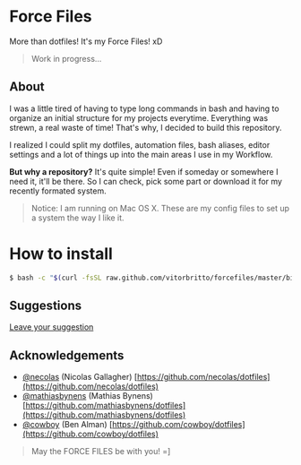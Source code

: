 # Force Files

More than dotfiles! It's my Force Files! xD

> Work in progress...

## About

I was a little tired of having to type long commands in bash and having to organize an initial structure for my projects everytime. Everything was strewn, a real waste of time! That's why, I decided to build this repository.

I realized I could split my dotfiles, automation files, bash aliases, editor settings and a lot of things up into the main areas I use in my Workflow.

**But why a repository?** It's quite simple! Even if someday or somewhere I need it, it'll be there. So I can check, pick some part or download it for my recently formated system.

> Notice: I am running on Mac OS X. These are my config files to set up a system the way I like it.

# How to install

```bash
$ bash -c "$(curl -fsSL raw.github.com/vitorbritto/forcefiles/master/bin/forcefiles)"
```

## Suggestions

[Leave your suggestion](https://github.com/vitorbritto/forcefiles/issues)

## Acknowledgements

* [@necolas](https://github.com/necolas) (Nicolas Gallagher)
  [https://github.com/necolas/dotfiles](https://github.com/necolas/dotfiles)
* [@mathiasbynens](https://github.com/mathiasbynens) (Mathias Bynens)
  [https://github.com/mathiasbynens/dotfiles](https://github.com/mathiasbynens/dotfiles)
* [@cowboy](https://github.com/cowboy) (Ben Alman)
  [https://github.com/cowboy/dotfiles](https://github.com/cowboy/dotfiles)


> May the FORCE FILES be with you! =]
